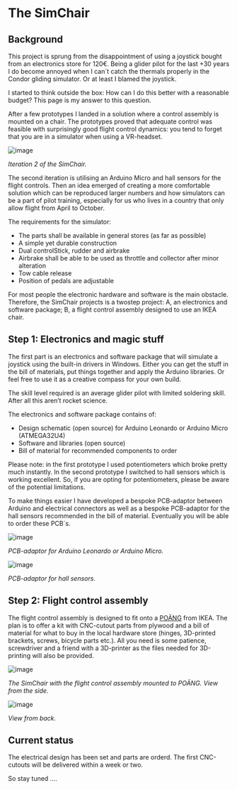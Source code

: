 # The SimChair

## Background

This project is sprung from the disappointment of using a joystick bought from an electronics store for 120€. Being a glider pilot for the last +30 years I do become annoyed when I can´t catch the thermals properly in the Condor gliding simulator. Or at least I blamed the joystick.

I started to think outside the box: How can I do this better with a reasonable budget? This page is my answer to this question.

After a few prototypes I landed in a solution where a control assembly is mounted on a chair. The prototypes proved that adequate control was feasible with surprisingly good flight control dynamics: you tend to forget that you are in a simulator when using a VR-headset. 

![image](https://github.com/speedbird620/SimChair/assets/50543575/214895bf-fdc9-41e7-b973-d6968128a447)

_Iteration 2 of the SimChair._

The second iteration is utilising an Arduino Micro and hall sensors for the flight controls. Then an idea emerged of creating a more comfortable solution which can be reproduced larger numbers and how simulators can be a part of pilot training, especially for us who lives in a country that only allow flight from April to October.

The requirements for the simulator:
 - The parts shall be available in general stores (as far as possible)
 - A simple yet durable construction
 - Dual controlStick, rudder and airbrake
 - Airbrake shall be able to be used as throttle and collector after minor alteration
 - Tow cable release
 - Position of pedals are adjustable

For most people the electronic hardware and software is the main obstacle. Therefore, the SimChair projects is a twostep project: A, an electronics and software package; B, a flight control assembly designed to use an IKEA chair.

## Step 1: Electronics and magic stuff

The first part is an electronics and software package that will simulate a joystick using the built-in drivers in Windows. Either you can get the stuff in the bill of materials, put things together and apply the Arduino libraries. Or feel free to use it as a creative compass for your own build.

The skill level required is an average glider pilot with limited soldering skill. After all this aren’t rocket science.

The electronics and software package contains of:
 - Design schematic (open source) for Arduino Leonardo or Arduino Micro (ATMEGA32U4)
 - Software and libraries (open source)
 - Bill of material for recommended components to order 

Please note: in the first prototype I used potentiometers which broke pretty much instantly. In the second prototype I switched to hall sensors which is working excellent. So, if you are opting for potentiometers, please be aware of the potential limitations.

To make things easier I have developed a bespoke PCB-adaptor between Arduino and electrical connectors as well as a bespoke PCB-adaptor for the hall sensors recommended in the bill of material. Eventually you will be able to order these PCB´s.

![image](https://github.com/speedbird620/SimChair/assets/50543575/77c1adcf-99c7-4519-a93a-39b401b5d339)

_PCB-adaptor for Arduino Leonardo or Arduino Micro._

![image](https://github.com/speedbird620/SimChair/assets/50543575/d1bd2dae-a71d-4847-858a-a8d55bbca9c7)

_PCB-adaptor for hall sensors._

## Step 2: Flight control assembly

The flight control assembly is designed to fit onto a [POÄNG](https://www.ikea.com/se/sv/cat/poaeng-serie-07472/) from IKEA. The plan is to offer a kit with CNC-cutout parts from plywood and a bill of material for what to buy in the local hardware store (hinges, 3D-printed brackets, screws, bicycle parts etc.). All you need is some patience, screwdriver and a friend with a 3D-printer as the files needed for 3D-printing will also be provided.

![image](https://github.com/speedbird620/SimChair/assets/50543575/287bdebb-bac8-4201-b6a1-f34896845bf7)

_The SimChair with the flight control assembly mounted to POÄNG. View from the side._

![image](https://github.com/speedbird620/SimChair/assets/50543575/deb65812-16e1-408d-839f-00e0176702fd)

_View from back._

## Current status

The electrical design has been set and parts are orderd. The first CNC-cutouts will be delivered within a week or two. 

So stay tuned ....
